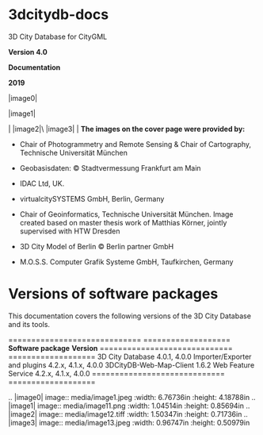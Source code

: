 # 3dcitydb-docs

3D City Database for CityGML

**Version 4.0**

**Documentation**

**2019**

|image0|

|image1|

| |image2|\ |image3|
| **The images on the cover page were provided by:**

-  Chair of Photogrammetry and Remote Sensing & Chair of Cartography,
      Technische Universität München

-  Geobasisdaten: © Stadtvermessung Frankfurt am Main

-  IDAC Ltd, UK.

-  virtualcitySYSTEMS GmbH, Berlin, Germany

-  Chair of Geoinformatics, Technische Universität München. Image
      created based on master thesis work of Matthias Körner, jointly
      supervised with HTW Dresden

-  3D City Model of Berlin © Berlin partner GmbH

-  M.O.S.S. Computer Grafik Systeme GmbH, Taufkirchen, Germany

Versions of software packages
=============================

This documentation covers the following versions of the 3D City Database
and its tools.

============================= ===================
**Software package**          **Version**
============================= ===================
3D City Database              4.0.1, 4.0.0
Importer/Exporter and plugins 4.2.x, 4.1.x, 4.0.0
3DCityDB-Web-Map-Client       1.6.2
Web Feature Service           4.2.x, 4.1.x, 4.0.0
============================= ===================


.. |image0| image:: media/image1.jpeg
   :width: 6.76736in
   :height: 4.18788in
.. |image1| image:: media/image11.png
   :width: 1.04514in
   :height: 0.85694in
.. |image2| image:: media/image12.tiff
   :width: 1.50347in
   :height: 0.71736in
.. |image3| image:: media/image13.jpeg
   :width: 0.96747in
   :height: 0.50979in
